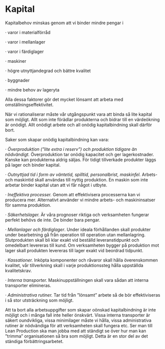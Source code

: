 # Kapital

Kapitalbehov minskas genom att vi binder mindre pengar i

· varor i materialförråd

· varor i mellanlager

· varor i färdiglager

· maskiner

· högre utnyttjandegrad och bättre kvalitet

· byggnader

· mindre behov av lageryta

Alla dessa faktorer gör det mycket lönsamt att arbeta med omställningseffektivitet.

När vi rationaliserar måste vår utgångspunkt vara att binda så lite kapital som möjligt. Allt som inte förädlar produkterna och bidrar till en värdeökning är onödigt. Allt onödigt arbete och all onödig kapitalbindning skall därför bort.

Saker som skapar onödig kapitalbindning kan vara:

· _Överproduktion (”lite extra i reserv”) och produktion tidigare än nödvändigt._ Överproduktion tar onödig kapacitet och ger lagerkostnader. Kanske kan produkterna aldrig säljas. För tidigt tillverkade produkter läggs på lager och binder kapital.

· _Outnyttjad tid i form av väntetid, spilltid, personalbrist, maskinfel._ Arbets- och maskintid skall användas till nyttig produktion. En maskin som inte arbetar binder kapital utan att vi får något i utbyte.

· _Ineffektiva processer._ Genom att effektivisera processerna kan vi producera mer. Alternativt använder vi mindre arbets- och maskininsatser för samma produktion.

· _Säkerhetslager._ Är våra prognoser riktiga och verksamheten fungerar perfekt behövs de inte. De binder bara pengar.

· _Mellanlager och färdiglager_. Under ideala förhållanden skall produkter under bearbetning gå från operation till operation utan mellanlagring. Slutprodukten skall bli klar exakt vid beställd leveranstidpunkt och omedelbart levereras till kund. Om verksamheten bygger på produktion mot lager skall produkten levereras till lager exakt vid beordrad tidpunkt.

· _Kassationer._ Inköpta komponenter och råvaror skall hålla överenskommen kvalitet, vår tillverkning skall i varje produktionssteg hålla uppställda kvalitetskrav.

· _Interna transporter._ Maskinuppställningen skall vara sådan att interna transporter elimineras.

· _Administrativa rutiner._ Tar tid från ”lönsamt” arbete så de bör effektiviseras i så stor utsträckning som möjligt.

Att ta bort alla arbetsuppgifter som skapar oönskad kapitalbindning är inte möjligt och i många fall inte heller önskvärt. Vissa interna transporter är säkert oundvikliga, vissa minimilager måste vi hålla, vissa administrativa rutiner är nödvändiga för att verksamheten skall fungera etc. Ser man till Lean Production ska man jobba med att ständigt se över hur man kan ”trimma” organisationen så bra som möjligt. Detta är en stor del av det ständiga förbättringsarbetet.
